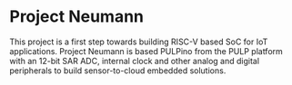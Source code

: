 # Project Neumann
This project is a first step towards building RISC-V based SoC for IoT applications. Project Neumann is based PULPino from the PULP platform with an 12-bit SAR ADC, internal clock and other analog and digital peripherals to build sensor-to-cloud embedded solutions.
